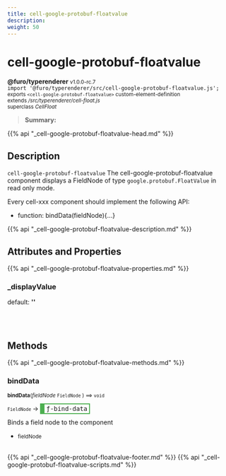 ```yaml
---
title: cell-google-protobuf-floatvalue
description: 
weight: 50
---
```


# cell-google-protobuf-floatvalue
**@furo/typerenderer** <small>v1.0.0-rc.7</small>
<br>`import '@furo/typerenderer/src/cell-google-protobuf-floatvalue.js';`<small>
<br>exports `<cell-google-protobuf-floatvalue>` custom-element-definition
<br>extends */src/typerenderer/cell-float.js*
<br>superclass *CellFloat*</small>

> **Summary:** 

{{% api "_cell-google-protobuf-floatvalue-head.md" %}}

## Description

`cell-google-protobuf-floatvalue`
The cell-google-protobuf-floatvalue component displays a FieldNode of type `google.protobuf.FloatValue` in read only mode.

Every cell-xxx component should implement the following API:
- function: bindData(fieldNode){...}

{{% api "_cell-google-protobuf-floatvalue-description.md" %}}


## Attributes and Properties
{{% api "_cell-google-protobuf-floatvalue-properties.md" %}}





### **_displayValue**
default: **&#39;&#39;**</small>


<br><br>

## Methods
{{% api "_cell-google-protobuf-floatvalue-methods.md" %}}


### **bindData**
<small>**bindData**(*fieldNode* `FieldNode` ) ⟹ `void`</small>

<small>`FieldNode` </small> →
<span  style="border-width:2px 2px 2px 10px; border-style: solid;border-color:  rgb(76, 175, 80);font-family:monospace; padding:2px 4px;">ƒ-bind-data</span>

Binds a field node to the component

- <small>fieldNode </small>
<br><br>






{{% api "_cell-google-protobuf-floatvalue-footer.md" %}}
{{% api "_cell-google-protobuf-floatvalue-scripts.md" %}}
